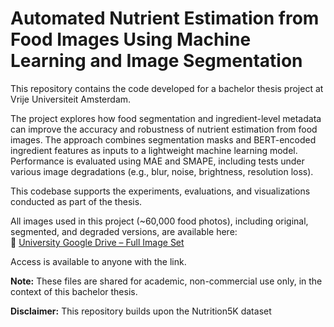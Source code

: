 # Automated Nutrient Estimation from Food Images Using Machine Learning and Image Segmentation

This repository contains the code developed for a bachelor thesis project at Vrije Universiteit Amsterdam.

The project explores how food segmentation and ingredient-level metadata can improve the accuracy and robustness of nutrient estimation from food images. The approach combines segmentation masks and BERT-encoded ingredient features as inputs to a lightweight machine learning model. Performance is evaluated using MAE and SMAPE, including tests under various image degradations (e.g., blur, noise, brightness, resolution loss).

This codebase supports the experiments, evaluations, and visualizations conducted as part of the thesis.

All images used in this project (~60,000 food photos), including original, segmented, and degraded versions, are available here:  
🔗 [University Google Drive – Full Image Set](https://drive.google.com/drive/folders/1lvWGBrii7OtRFUJkTZQEY7qZx7FuW0-Q?usp=sharing)

Access is available to anyone with the link.

**Note:** These files are shared for academic, non-commercial use only, in the context of this bachelor thesis.

**Disclaimer:** This repository builds upon the Nutrition5K dataset
